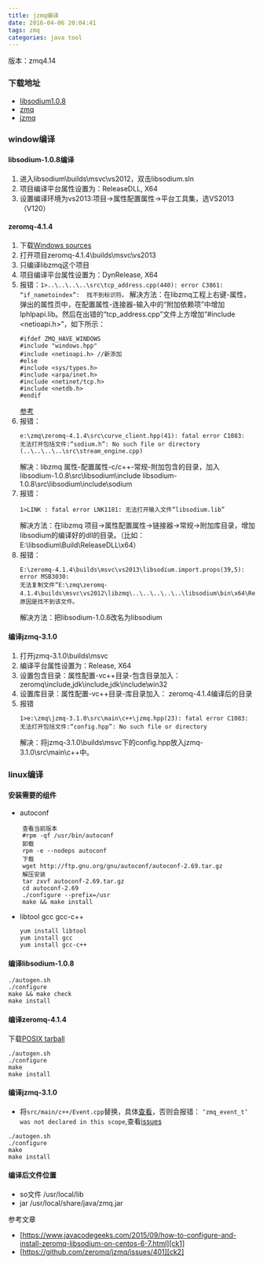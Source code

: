 ```yaml
---
title: jzmq编译
date: 2016-04-06 20:04:41
tags: zmq
categories: java tool
---
```

版本：zmq4.14
<!--more-->
### 下载地址
* [libsodium1.0.8][libsodium] 
* [zmq][zmq]
* [jzmq][jzmq]

### window编译
#### libsodium-1.0.8编译
1. 进入libsodium\builds\msvc\vs2012，双击libsodium.sln
2. 项目编译平台属性设置为：ReleaseDLL, X64
3. 设置编译环境为vs2013:项目->属性配置属性->平台工具集，选VS2013（V120）

#### zeromq-4.1.4
1. 下载[Windows sources][Windows sources]
1. 打开项目zeromq-4.1.4\builds\msvc\vs2013
2. 只编译libzmq这个项目
3. 项目编译平台属性设置为：DynRelease, X64
4. 报错：`1>..\..\..\..\src\tcp_address.cpp(440): error C3861: “if_nametoindex”:  找不到标识符。`
	解决方法：在libzmq工程上右键-属性，弹出的属性页中，在配置属性-连接器-输入中的“附加依赖项”中增加Iphlpapi.lib。然后在出错的“tcp_address.cpp”文件上方增加“#include <netioapi.h>”，如下所示：
	```
	#ifdef ZMQ_HAVE_WINDOWS
	#include "windows.hpp"
	#include <netioapi.h> //新添加
	#else
	#include <sys/types.h>
	#include <arpa/inet.h>
	#include <netinet/tcp.h>
	#include <netdb.h>
	#endif
	```
	[参考][error-if_nametoindex]
5. 报错：
	```
	e:\zmq\zeromq-4.1.4\src\curve_client.hpp(41): fatal error C1083: 
	无法打开包括文件:“sodium.h”: No such file or directory (..\..\..\..\src\stream_engine.cpp)
	```
	解决：libzmq 属性-配置属性-c/c++-常规-附加包含的目录，加入
	libsodium-1.0.8\src\libsodium\include
	libsodium-1.0.8\src\libsodium\include\sodium
6. 报错：
	```
	1>LINK : fatal error LNK1181: 无法打开输入文件“libsodium.lib”
	```
	解决方法：在libzmq 项目->属性配置属性->链接器->常规->附加库目录，增加libsodium的编译好的dll的目录。（比如：E:\libsodium\Build\ReleaseDLL\x64）
7. 报错：
	```
	E:\zeromq-4.1.4\builds\msvc\vs2013\libsodium.import.props(39,5): error MSB3030:  
	无法复制文件“E:\zmq\zeromq-4.1.4\builds\msvc\vs2012\libzmq\..\..\..\..\..\libsodium\bin\x64\Release\v110\dynamic\libsodium.dll”，原因是找不到该文件。
	```
	解决方法：把libsodium-1.0.8改名为libsodium

#### 编译jzmq-3.1.0
1. 打开jzmq-3.1.0\builds\msvc
2. 编译平台属性设置为：Release, X64
3. 设置包含目录：属性配置-vc++目录-包含目录加入：zeromq\include,jdk\include,jdk\include\win32
4. 设置库目录：属性配置-vc++目录-库目录加入：
	zeromq-4.1.4编译后的目录
5. 报错
	```
	1>e:\zmq\jzmq-3.1.0\src\main\c++\jzmq.hpp(23): fatal error C1083: 
	无法打开包括文件:“config.hpp”: No such file or directory
	```
	解决：将jzmq-3.1.0\builds\msvc下的config.hpp放入jzmq-3.1.0\src\main\c++中。



### linux编译
#### 安装需要的组件
* autoconf
```
	查看当前版本
	#rpm -qf /usr/bin/autoconf
	卸载  
	rpm -e --nodeps autoconf   
	下载
	wget http://ftp.gnu.org/gnu/autoconf/autoconf-2.69.tar.gz  
	解压安装
	tar zxvf autoconf-2.69.tar.gz  
	cd autoconf-2.69  
	./configure --prefix=/usr  
	make && make install  
```
* libtool gcc gcc-c++
	```
	yum install libtool
	yum install gcc
	yum install gcc-c++
	```

#### 编译libsodium-1.0.8
```
./autogen.sh
./configure
make && make check
make install
```
#### 编译zeromq-4.1.4
下载[POSIX tarball][POSIX tarball]
```
./autogen.sh
./configure
make
make install 
```

#### 编译jzmq-3.1.0
* 将`src/main/c++/Event.cpp`替换，具体[查看][event.cpp]，否则会报错：
` ‘zmq_event_t’ was not declared in this scope `,查看[issues][issues]
```
./autogen.sh
./configure
make
make install 
```

#### 编译后文件位置
* so文件
/usr/local/lib
* jar
/usr/local/share/java/zmq.jar


参考文章
* [https://www.javacodegeeks.com/2015/09/how-to-configure-and-install-zeromq-libsodium-on-centos-6-7.html][ck1]
* [https://github.com/zeromq/jzmq/issues/401][ck2]

[libsodium]: https://github.com/jedisct1/libsodium/tree/1.0.8
[zmq]: http://zeromq.org/intro:get-the-software
[jzmq]: https://github.com/zeromq/jzmq/tree/v3.1.0
[error-if_nametoindex]: http://www.th7.cn/system/win/201602/152056.shtml
[event.cpp]: https://github.com/zeromq/jzmq/commit/eb40d6db43ce3545e623dad6cc6721a90885b5ba
[issues]: https://github.com/zeromq/jzmq/issues/401
[POSIX tarball]: http://download.zeromq.org/zeromq-4.1.4.tar.gz
[Windows sources]: http://download.zeromq.org/zeromq-4.1.4.zip
[ck1]: https://www.javacodegeeks.com/2015/09/how-to-configure-and-install-zeromq-libsodium-on-centos-6-7.html
[ck2]: https://github.com/zeromq/jzmq/issues/401
